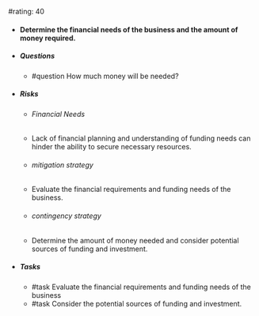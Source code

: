 #rating: 40
- #### Determine the financial needs of the business and the amount of money required.
- ##### Questions
  - #question How much money will be needed?
- ##### Risks

  - ###### Financial Needs
  - Lack of financial planning and understanding of funding needs can hinder the ability to secure necessary resources.
  - ###### mitigation strategy
  - Evaluate the financial requirements and funding needs of the business.
  - ###### contingency strategy
  - Determine the amount of money needed and consider potential sources of funding and investment.
- ##### Tasks
  - #task Evaluate the financial requirements and funding needs of the business
  - #task  Consider the potential sources of funding and investment.


